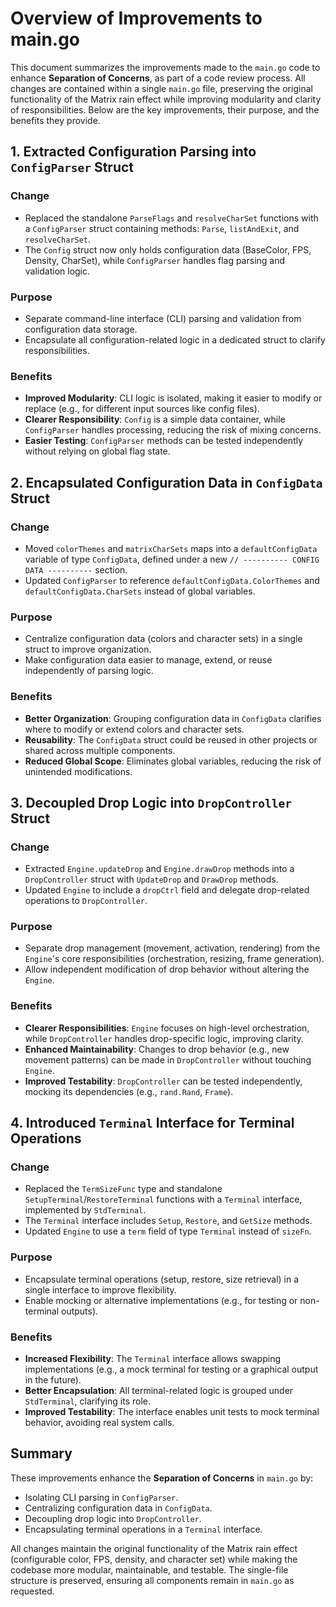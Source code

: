 # Overview of Improvements to main.go

This document summarizes the improvements made to the `main.go` code to enhance **Separation of Concerns**, as part of a code review process. All changes are contained within a single `main.go` file, preserving the original functionality of the Matrix rain effect while improving modularity and clarity of responsibilities. Below are the key improvements, their purpose, and the benefits they provide.

## 1. Extracted Configuration Parsing into `ConfigParser` Struct

### Change
- Replaced the standalone `ParseFlags` and `resolveCharSet` functions with a `ConfigParser` struct containing methods: `Parse`, `listAndExit`, and `resolveCharSet`.
- The `Config` struct now only holds configuration data (BaseColor, FPS, Density, CharSet), while `ConfigParser` handles flag parsing and validation logic.

### Purpose
- Separate command-line interface (CLI) parsing and validation from configuration data storage.
- Encapsulate all configuration-related logic in a dedicated struct to clarify responsibilities.

### Benefits
- **Improved Modularity**: CLI logic is isolated, making it easier to modify or replace (e.g., for different input sources like config files).
- **Clearer Responsibility**: `Config` is a simple data container, while `ConfigParser` handles processing, reducing the risk of mixing concerns.
- **Easier Testing**: `ConfigParser` methods can be tested independently without relying on global flag state.

## 2. Encapsulated Configuration Data in `ConfigData` Struct

### Change
- Moved `colorThemes` and `matrixCharSets` maps into a `defaultConfigData` variable of type `ConfigData`, defined under a new `// ---------- CONFIG DATA ----------` section.
- Updated `ConfigParser` to reference `defaultConfigData.ColorThemes` and `defaultConfigData.CharSets` instead of global variables.

### Purpose
- Centralize configuration data (colors and character sets) in a single struct to improve organization.
- Make configuration data easier to manage, extend, or reuse independently of parsing logic.

### Benefits
- **Better Organization**: Grouping configuration data in `ConfigData` clarifies where to modify or extend colors and character sets.
- **Reusability**: The `ConfigData` struct could be reused in other projects or shared across multiple components.
- **Reduced Global Scope**: Eliminates global variables, reducing the risk of unintended modifications.

## 3. Decoupled Drop Logic into `DropController` Struct

### Change
- Extracted `Engine.updateDrop` and `Engine.drawDrop` methods into a `DropController` struct with `UpdateDrop` and `DrawDrop` methods.
- Updated `Engine` to include a `dropCtrl` field and delegate drop-related operations to `DropController`.

### Purpose
- Separate drop management (movement, activation, rendering) from the `Engine`'s core responsibilities (orchestration, resizing, frame generation).
- Allow independent modification of drop behavior without altering the `Engine`.

### Benefits
- **Clearer Responsibilities**: `Engine` focuses on high-level orchestration, while `DropController` handles drop-specific logic, improving clarity.
- **Enhanced Maintainability**: Changes to drop behavior (e.g., new movement patterns) can be made in `DropController` without touching `Engine`.
- **Improved Testability**: `DropController` can be tested independently, mocking its dependencies (e.g., `rand.Rand`, `Frame`).

## 4. Introduced `Terminal` Interface for Terminal Operations

### Change
- Replaced the `TermSizeFunc` type and standalone `SetupTerminal`/`RestoreTerminal` functions with a `Terminal` interface, implemented by `StdTerminal`.
- The `Terminal` interface includes `Setup`, `Restore`, and `GetSize` methods.
- Updated `Engine` to use a `term` field of type `Terminal` instead of `sizeFn`.

### Purpose
- Encapsulate terminal operations (setup, restore, size retrieval) in a single interface to improve flexibility.
- Enable mocking or alternative implementations (e.g., for testing or non-terminal outputs).

### Benefits
- **Increased Flexibility**: The `Terminal` interface allows swapping implementations (e.g., a mock terminal for testing or a graphical output in the future).
- **Better Encapsulation**: All terminal-related logic is grouped under `StdTerminal`, clarifying its role.
- **Improved Testability**: The interface enables unit tests to mock terminal behavior, avoiding real system calls.

## Summary

These improvements enhance the **Separation of Concerns** in `main.go` by:
- Isolating CLI parsing in `ConfigParser`.
- Centralizing configuration data in `ConfigData`.
- Decoupling drop logic into `DropController`.
- Encapsulating terminal operations in a `Terminal` interface.

All changes maintain the original functionality of the Matrix rain effect (configurable color, FPS, density, and character set) while making the codebase more modular, maintainable, and testable. The single-file structure is preserved, ensuring all components remain in `main.go` as requested.